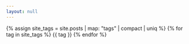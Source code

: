 ```yaml
---
layout: null
---
```


{% assign site_tags = site.posts | map: "tags" | compact | uniq  %}
{% for tag in site_tags %}
{{ tag }}
{% endfor %}

